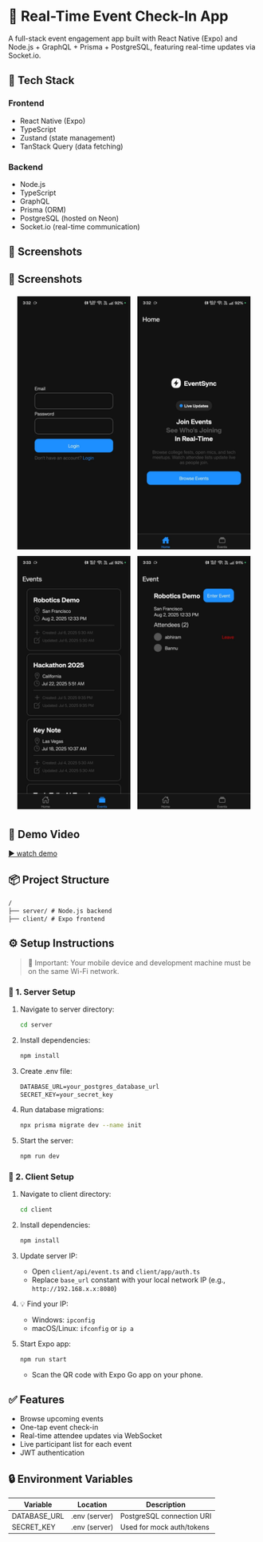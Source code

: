 # 📲 Real-Time Event Check-In App

A full-stack event engagement app built with React Native (Expo) and Node.js + GraphQL + Prisma + PostgreSQL, featuring real-time updates via Socket.io.

## 🚀 Tech Stack

### Frontend

- React Native (Expo)
- TypeScript
- Zustand (state management)
- TanStack Query (data fetching)

### Backend

- Node.js
- TypeScript
- GraphQL
- Prisma (ORM)
- PostgreSQL (hosted on Neon)
- Socket.io (real-time communication)

## 📸 Screenshots

## 📸 Screenshots

<div align="center">
  <img src="./media/login.jpg" alt="Auth Flow" width="45%" style="margin: 1%" />
  <img src="./media/home.jpg" alt="Check-in Screen" width="45%" style="margin: 1%" />
  <br/>
  <img src="./media/events.jpg" alt="Event List" width="45%" style="margin: 1%" />
  <img src="./media/live.jpg" alt="Live List" width="45%" style="margin: 1%" />
</div>

## 🎥 Demo Video

[▶️ watch demo](./media/demo/demo.mp4)

## 📦 Project Structure

```
/
├── server/ # Node.js backend
├── client/ # Expo frontend
```

## ⚙️ Setup Instructions

> 🔗 Important: Your mobile device and development machine must be on the same Wi-Fi network.

### 📁 1. Server Setup

1. Navigate to server directory:

   ```bash
   cd server
   ```

2. Install dependencies:

   ```bash
   npm install
   ```

3. Create .env file:

   ```env
   DATABASE_URL=your_postgres_database_url
   SECRET_KEY=your_secret_key
   ```

4. Run database migrations:

   ```bash
   npx prisma migrate dev --name init
   ```

5. Start the server:
   ```bash
   npm run dev
   ```

### 📱 2. Client Setup

1. Navigate to client directory:

   ```bash
   cd client
   ```

2. Install dependencies:

   ```bash
   npm install
   ```

3. Update server IP:

   - Open `client/api/event.ts` and `client/app/auth.ts`
   - Replace `base_url` constant with your local network IP (e.g., `http://192.168.x.x:8080`)

4. 💡 Find your IP:

   - Windows: `ipconfig`
   - macOS/Linux: `ifconfig` or `ip a`

5. Start Expo app:
   ```bash
   npm run start
   ```
   - Scan the QR code with Expo Go app on your phone.

## ✅ Features

- Browse upcoming events
- One-tap event check-in
- Real-time attendee updates via WebSocket
- Live participant list for each event
- JWT authentication

## 🔒 Environment Variables

| Variable     | Location      | Description               |
| ------------ | ------------- | ------------------------- |
| DATABASE_URL | .env (server) | PostgreSQL connection URI |
| SECRET_KEY   | .env (server) | Used for mock auth/tokens |
